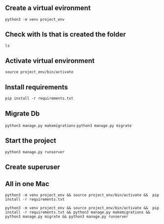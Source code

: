 ## Create a virtual evironment
`` python3 -m venv project_env ``

## Check with ls that is created the folder
`` ls ``

## Activate virtual environment
`` source project_env/bin/activate ``

## Install requirements
`` pip install -r requirements.txt ``

## Migrate Db
`` python3 manage.py makemigrations ``
`` python3 manage.py migrate ``  

## Start the project
`` python3 manage.py runserver ``

## Create superuser

## All in one Mac

`` python3 -m venv project_env && source project_env/bin/activate &&  pip install -r requirements.txt ``

``` 
python3 -m venv project_env && source project_env/bin/activate &&  pip install -r requirements.txt && python3 manage.py makemigrations && python3 manage.py migrate && python3 manage.py runserver
```